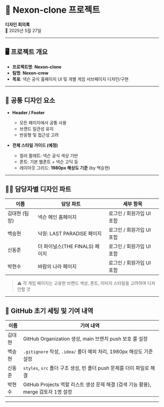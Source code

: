 # 🎨 Nexon-clone 프로젝트  
**디자인 회의록**  
📅 2025년 5월 27일

---

## 🖥️ 프로젝트 개요

- **프로젝트명**: **Nexon-clone**  
- **팀명**: **Nexon-crew**
- **목표**: 넥슨 공식 홈페이지 UI 및 개별 게임 서브페이지 디자인/구현

---

## 📐 공통 디자인 요소

- **Header / Footer**
  - 모든 페이지에서 공통 사용
  - 브랜드 일관성 유지
  - 반응형 및 접근성 고려

- **전체 스타일 가이드 (예정)**
  - 컬러 팔레트: 넥슨 공식 색상 기반
  - 폰트: 기본 웹폰트 + 넥슨 고딕 등
  - 레이아웃 그리드: **1980px 해상도 기준** (by 백승현)

---

## 🧑‍🎨 담당자별 디자인 파트

| 이름       | 담당 파트                        | 세부 항목                     |
|------------|----------------------------------|-------------------------------|
| 김대현 (팀장) | 넥슨 메인 홈페이지              | 로그인 / 회원가입 UI 포함     |
| 백승현     | 낙원: LAST PARADISE 페이지        | 로그인 / 회원가입 UI 포함     |
| 신동준     | 더 파이널스(THE FINALS) 페이지    | 로그인 / 회원가입 UI 포함     |
| 박현수     | 바람의 나라 페이지                | 로그인 / 회원가입 UI 포함     |

> ⚠️ 각 게임 페이지는 고유한 브랜드 색상, 폰트, 이미지 스타일을 고려하여 디자인할 것

---

## 🧰 GitHub 초기 세팅 및 기여 내역

| 이름       | 기여 내역                                                                 |
|------------|---------------------------------------------------------------------------|
| 김대현     | GitHub Organization 생성, main 브랜치 push 보호 룰 설정                   |
| 백승현     | `.gitignore` 작성, `.idea/` 폴더 예외 처리, 1980px 해상도 기준 설정       |
| 신동준     | `styles`, `src` 폴더 구조 생성, 빈 폴더 push 문제를 더미 파일로 해결       |
| 박현수     | GitHub Projects 역할 리스트 생성 문제 해결 (검색 기능 활용), merge 검토자 1명 설정 |

---

